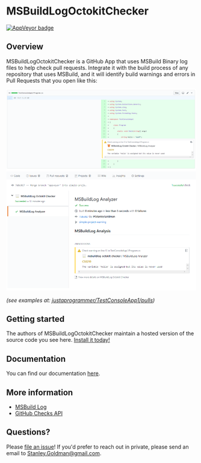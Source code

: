 # MSBuildLogOctokitChecker

<a href="https://ci.appveyor.com/project/JustAProgrammer/msbuildlogoctokitchecker">
  <img alt="AppVeyor badge" target="_blank"
       src="https://ci.appveyor.com/api/projects/status/github/justaprogrammer/MSBuildLogOctokitChecker?svg=true&branch=master" />
</a>

## Overview

MSBuildLogOctokitChecker is a GitHub App that uses MSBuild Binary log files to help check pull requests. Integrate it with the build process of any repository that uses MSBuild, and it will identify build warnings and errors in Pull Requests that you open like this:

<img src="./docs/images/testconsole1-warning-pr-changes.png">
<img src="./docs/images/testconsole1-warning-pr-check-runs.png">

_(see examples at: [justaprogrammer/TestConsoleApp1/pulls](https://github.com/justaprogrammer/TestConsoleApp1/pulls))_

## Getting started

The authors of MSBuildLogOctokitChecker maintain a hosted version of the source code you see here. [Install it today!](https://github.com/apps/MSBuildLogOctokitChecker)

## Documentation

You can find our documentation [here](docs/readme.md).

## More information
- [MSBuild Log](http://msbuildlog.com/)
- [GitHub Checks API](https://developer.github.com/v3/checks/)

## Questions?

Please [file an issue](https://github.com/justaprogrammer/MSBuildLogOctokitChecker/issues/new/choose)! If you'd prefer to reach out in private, please send an email to Stanley.Goldman@gmail.com.
